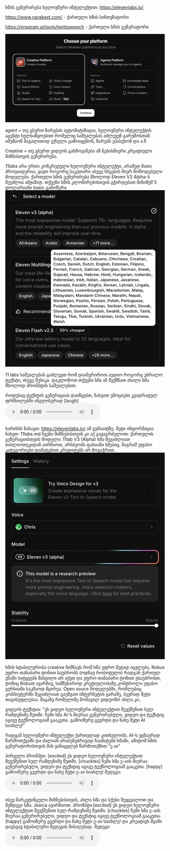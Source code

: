 ხმის გენერირება ხელოვნური ინტელექტით:
https://elevenlabs.io/

https://www.narakeet.com/ - ქართული ხმის სინთეზატორი

https://enagram.ai/tools/texttospeech - ქართული ხმის გენერატორი


![11labscreatorvsagent](./11labs/11labscreativeagents.png)

agent = თუ გსურთ ზარების ავტომატიზაცია, ხელოვნური ინტელექტის აგენტი ხელსაწყოებით რომელიც საშუალებას აძლევენ გარემოსთან იმუშაონ მაგალითად ექსელი გამოიყენონ, ზარებს უპასუხონ და ა.შ

Creative = თუ გსურთ ვიდეოს გახმოვანება ან ნებისმიერი კრეატიული მიზნისთვის გენერირება. 

11labs არა ერთი კონკრეტული ხელოვნური ინტელექტი, არამედ მათი პროვაიდერია, ყავთ როგორც საკუთარი ასევე სხვების მიერ მოწოდებული მოდელები. ქართული ხმის გენერირება მხოლოდ Eleven V3 Alpha-ს შეუძლია ამჟამად. 
თქვენი ხმის კლონირებისთვის გჭირდებათ მინიმუმ 5 დოლარიანი basic გამოწერა
![11labs-models](./11labs/11labsmodels.png)

11 labs საშუალებას გაძლევთ რომ დაანერიროთ აუდიო როგორც უბრალო ტექსტი, ისევე მუსიკა. დაკლონოთ თქვენი ხმა ან შექმნათ ახალი ხმა მხოლოდ პრომპტის საშუალებით.

როდესაც ტექსტის გენერაციას დაიწყებთ, ჩასვით ემოციები კვადრატულ ფრჩხილებში ინგლისურად [laugh]
![ემოციეი](./ემოციები.mp3)


ხარისხს ნახავთ: https://elevenlabs.io/
ამ ვებსაიტზე.  მეტი ინფორმაცია ნახეთ: 11labs.md
ჩვენი მიზნებისთვის კი აქ გავაგრძელოთ:
ქართულის გენერაციისთვის მოდელი: 11lab V3 (Alpha)
ხმა შეგიძლიათ ბიბლიოთეკიდან აირჩიოთ, არსბეობს ფასიანი ხმებიც, მაგრამ უფასო კატეგორიები დამატებით კრედიტებს არ მოგაჭრით.
![11labssettings](./11labs/modeldesct11labs.png)

ხმის სტაბილურობა creative ნიშნავს რომ ხმა უფრო მეტად იცვლება, Robus უფრო თანაბარი ტონით საუბრობს (ოდნავ რობოტული)
რადგან ქართულ ენაში სიტყვებს მახვილი არ აქვთ და უფრო თანაბარი ტონით ვსაუბრობთ, ტონიც Robust ავარჩიე, სამწუხაროდ კრეტიულობაზე კონტროლი უფასო ვერსიაში საკმაოდ მცირეა. Open souce მოდელებში, რომლებიც კომპიუტერში შეგიძლიათ გაუშვათ ინტერნეტის გარაშე, ბევრად მეტი თავისუფლებაა. მაგაზე რომელიმე მომავალ ვიდეოში! ახლა კი..

ვიდეოს ტექსტია: "ეს ვიდეო ხელოვნური ინტელექტით შევქმენით სულ რამდენიმე წუთში. ჩემი ხმა AI-ს მიერაა გენერირებული, ვიდეო და ტექსტიც იგივე ტექნოლოგიამ გააკეთა. გამოიწერე გვერდი და ნახე მეტი AI სიახლე!"

რადგან ხელოვნური ინტელექტი ქართულად კითხულობს, AI-ს უცნაურად წარმოთქვამს და ძალიან არაბუნებრივად ჩაამატებს ხმაში, ამიტომ ხმის გენერატორისთვის მას ვანაცვლებ წარმოთქმით "ე აი"

პირველი პრომპტი:
[excited] ეს ვიდეო ხელოვნური ინტელექტით შევქმენით სულ რამდენიმე წუთში. [chuckles] ჩემი ხმა ე-აის მიერაა გენერირებული, ვიდეო და ტექსტიც იგივე ტექნოლოგიამ გააკეთა. [happy] გამოიწერე გვერდი და ნახე მეტი ე-აი სიახლე!
შედეგი:
![კრის](./11labs/Chris.mp3)

ისევ მარკეტინგული მიზნებისთვის, ახლა ხმა და სქესი შევცვალოთ და შემდეგი ხმა: Jesica ავირჩიოთ.
პრომპტი:[excited] ეს ვიდეო ხელოვნური ინტელექტით შევქმენით სულ რამდენიმე წუთში. [chuckles] ჩემი ხმა ე-აის მიერაა გენერირებული, ვიდეო და ტექსტიც იგივე ტექნოლოგიამ გააკეთა. [happy] გამოიწერე გვერდი და ნახე მეტი ე-აი სიახლე!
და კრეატივს შუაში დავსვავ სტაბილური შედეგის მისაღებად.
შედეგი
![ჯესიკა](./11labs/Jesica.mp3)